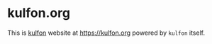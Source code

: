 # kulfon.org

This is [kulfon][1] website at https://kulfon.org powered by `kulfon` itself.

[1]: https://github.com/zaiste/kulfon
